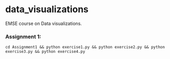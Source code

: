 # data_visualizations
EMSE course on Data visualizations.

### Assignment 1:
`cd Assignment1 && python exercise1.py && python exercise2.py && python exercise3.py && python exercise4.py`
